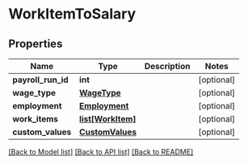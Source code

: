 # WorkItemToSalary

## Properties
Name | Type | Description | Notes
------------ | ------------- | ------------- | -------------
**payroll_run_id** | **int** |  | [optional] 
**wage_type** | [**WageType**](WageType.md) |  | [optional] 
**employment** | [**Employment**](Employment.md) |  | [optional] 
**work_items** | [**list[WorkItem]**](WorkItem.md) |  | [optional] 
**custom_values** | [**CustomValues**](CustomValues.md) |  | [optional] 

[[Back to Model list]](../README.md#documentation-for-models) [[Back to API list]](../README.md#documentation-for-api-endpoints) [[Back to README]](../README.md)

